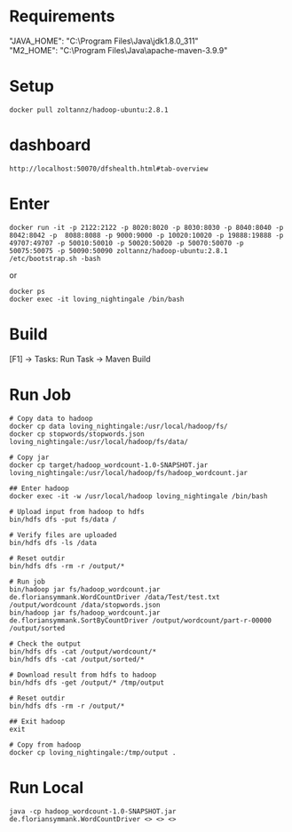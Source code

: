 # Requirements
"JAVA_HOME": "C:\\Program Files\\Java\\jdk1.8.0_311"  
"M2_HOME": "C:\\Program Files\\Java\\apache-maven-3.9.9"  

# Setup
`docker pull zoltannz/hadoop-ubuntu:2.8.1`  

# dashboard
`http://localhost:50070/dfshealth.html#tab-overview`

# Enter
```
docker run -it -p 2122:2122 -p 8020:8020 -p 8030:8030 -p 8040:8040 -p 8042:8042 -p  8088:8088 -p 9000:9000 -p 10020:10020 -p 19888:19888 -p 49707:49707 -p 50010:50010 -p 50020:50020 -p 50070:50070 -p 50075:50075 -p 50090:50090 zoltannz/hadoop-ubuntu:2.8.1 /etc/bootstrap.sh -bash
```  

or  

```
docker ps
docker exec -it loving_nightingale /bin/bash
```

# Build
[F1] -> Tasks: Run Task -> Maven Build

# Run Job
```
# Copy data to hadoop
docker cp data loving_nightingale:/usr/local/hadoop/fs/
docker cp stopwords/stopwords.json loving_nightingale:/usr/local/hadoop/fs/data/

# Copy jar
docker cp target/hadoop_wordcount-1.0-SNAPSHOT.jar loving_nightingale:/usr/local/hadoop/fs/hadoop_wordcount.jar

## Enter hadoop
docker exec -it -w /usr/local/hadoop loving_nightingale /bin/bash

# Upload input from hadoop to hdfs
bin/hdfs dfs -put fs/data /

# Verify files are uploaded
bin/hdfs dfs -ls /data

# Reset outdir
bin/hdfs dfs -rm -r /output/*

# Run job
bin/hadoop jar fs/hadoop_wordcount.jar de.floriansymmank.WordCountDriver /data/Test/test.txt /output/wordcount /data/stopwords.json
bin/hadoop jar fs/hadoop_wordcount.jar de.floriansymmank.SortByCountDriver /output/wordcount/part-r-00000 /output/sorted

# Check the output
bin/hdfs dfs -cat /output/wordcount/*
bin/hdfs dfs -cat /output/sorted/*

# Download result from hdfs to hadoop
bin/hdfs dfs -get /output/* /tmp/output

# Reset outdir
bin/hdfs dfs -rm -r /output/*

## Exit hadoop
exit

# Copy from hadoop
docker cp loving_nightingale:/tmp/output .
```

# Run Local
`java -cp hadoop_wordcount-1.0-SNAPSHOT.jar de.floriansymmank.WordCountDriver <> <> <>`